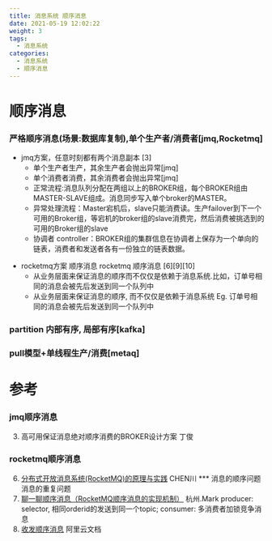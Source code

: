 ```yaml
---
title: 消息系统 顺序消息
date: 2021-05-19 12:02:22
weight: 3
tags:
  - 消息系统
categories:
  - 消息系统
  - 顺序消息
---
```


<p></p>
<!-- more -->


# 顺序消息

### 严格顺序消息(场景:数据库复制),单个生产者/消费者[jmq,Rocketmq]

- jmq方案，任意时刻都有两个消息副本 [3]
  - 单个生产者生产，其余生产者会抛出异常[jmq]
  - 单个消费者消费，其余消费者会抛出异常[jmq]
  - 正常流程:消息队列分配在两组以上的BROKER组，每个BROKER组由MASTER-SLAVE组成。消息同步写入单个broker的MASTER。
  - 异常处理流程：Master宕机后，slave只能消费读。生产failover到下一个可用的Broker组，等宕机的broker组的slave消费完，然后消费被挑选到的可用的Broker组的slave
  - 协调者 controller：BROKER组的集群信息在协调者上保存为一个单向的链表，消费者和发送者各有一份独立的链表数据。

+ rocketmq方案   顺序消息   rocketmq 顺序消息   [6][9][10]
  - 从业务层面来保证消息的顺序而不仅仅是依赖于消息系统.比如，订单号相同的消息会被先后发送到同一个队列中
  - 从业务层面来保证消息的顺序, 而不仅仅是依赖于消息系统  Eg. 订单号相同的消息会被先后发送到同一个队列中

### partition 内部有序, 局部有序[kafka]

### pull模型+单线程生产/消费[metaq]


# 参考
### jmq顺序消息
3. 高可用保证消息绝对顺序消费的BROKER设计方案 丁俊

### rocketmq顺序消息
6. [分布式开放消息系统(RocketMQ)的原理与实践](https://zhuanlan.zhihu.com/p/396726719)   CHEN川  ***  消息的顺序问题  消息的重复问题
9. [聊一聊顺序消息（RocketMQ顺序消息的实现机制）](https://www.cnblogs.com/hzmark/p/orderly_message.html)  杭州.Mark
   producer: selector, 相同orderid的发送到同一个topic;
   consumer: 多消费者加锁竞争消息
10. [收发顺序消息](https://help.aliyun.com/document_detail/49323.html)  阿里云文档
